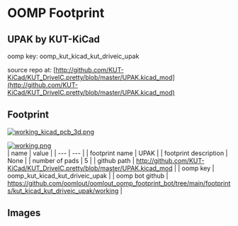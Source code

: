 # OOMP Footprint  
## UPAK  by KUT-KiCad  
  
oomp key: oomp_kut_kicad_kut_driveic_upak  
  
source repo at: [http://github.com/KUT-KiCad/KUT_DriveIC.pretty/blob/master/UPAK.kicad_mod](http://github.com/KUT-KiCad/KUT_DriveIC.pretty/blob/master/UPAK.kicad_mod)  
## Footprint  
  
[![working_kicad_pcb_3d.png](working_kicad_pcb_3d_600.png)](working_kicad_pcb_3d.png)  
  
[![working.png](working_600.png)](working.png)  
| name | value | 
| --- | --- | 
| footprint name | UPAK | 
| footprint description | None | 
| number of pads | 5 | 
| github path | http://github.com/KUT-KiCad/KUT_DriveIC.pretty/blob/master/UPAK.kicad_mod | 
| oomp key | oomp_kut_kicad_kut_driveic_upak | 
| oomp bot github | https://github.com/oomlout/oomlout_oomp_footprint_bot/tree/main/footprints/kut_kicad_kut_driveic_upak/working | 
## Images  
